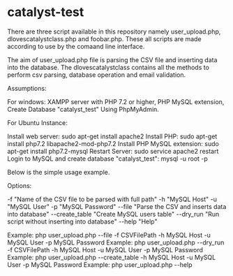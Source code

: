 # catalyst-test
There are three script available in this repository namely user_upload.php, dlovescatalystclass.php and foobar.php. These all scripts are made according to use by the comaand line interface.

The aim of user_upload.php file is parsing the CSV file and inserting data into the database. The dlovescatalystclass contains all the methods to perform csv parsing, database operation and email validation.

Assumptions:

For windows: XAMPP server with PHP 7.2 or higher, PHP MySQL extension, Create Database "catalyst_test" Using PhpMyAdmin.

For Ubuntu Instance:

Install web server: sudo apt-get install apache2
Install PHP: sudo apt-get install php7.2 libapache2-mod-php7.2
Install PHP MySQL extension: sudo apt-get install php7.2-mysql
Restart Server: sudo service apache2 restart
Login to MySQL and create database "catalyst_test": mysql -u root -p

Below is the simple usage example.

Options:

-f "Name of the CSV file to be parsed with full path"
-h "MySQL Host"
-u "MySQL User"
-p "MySQL Password"
--file "Parse the CSV and inserts data into database"
--create_table "Create MySQL users table"
--dry_run "Run script without inserting into database"
--help "Help"

Example: php user_upload.php --file -f CSVFilePath -h MySQL Host -u MySQL User -p MySQL Password
Example: php user_upload.php --dry_run -f CSVFilePath -h MySQL Host -u MySQL User -p MySQL Password
Example: php user_upload.php --create_table -h MySQL Host -u MySQL User -p MySQL Password
Example: php user_upload.php --help